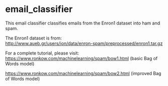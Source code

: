 # email_classifier

This email classifier classifies emails from the Enron1 dataset into ham and spam. 

The Enron1 dataset is from:<br/>
http://www.aueb.gr/users/ion/data/enron-spam/preprocessed/enron1.tar.gz

For a complete tutorial, please visit:  
https://www.ronkow.com/machinelearning/spam/bow1.html (basic Bag of Words model)

https://www.ronkow.com/machinelearning/spam/bow2.html (improved Bag of Words model)

